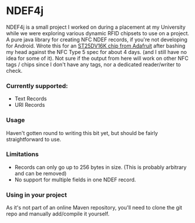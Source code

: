 # NDEF4j

NDEF4j is a small project I worked on during a placement at my University while we were exploring various dynamic RFID chipsets to use on a project. A pure java library for creating NFC NDEF records, if you're not developing for Android. Wrote this for an [ST25DV16K chip from Adafruit](https://www.adafruit.com/product/4701) after bashing my head against the NFC Type 5 spec for about 4 days. (and I still have no idea for some of it). Not sure if the output from here will work on other NFC tags / chips since I don't have any tags, nor a dedicated reader/writer to check.

### Currently supported:
- Text Records
- URI Records

### Usage
Haven't gotten round to writing this bit yet, but should be fairly straightforward to use.

### Limitations
- Records can only go up to 256 bytes in size. (This is probably arbitrary and can be removed)
- No support for multiple fields in one NDEF record.

### Using in your project
As it's not part of an online Maven repository, you'll need to clone the git repo and manually add/compile it yourself.
